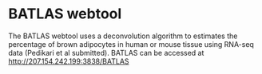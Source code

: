 # BATLAS webtool

The BATLAS webtool uses a deconvolution algorithm to estimates the percentage of brown adipocytes in human or mouse tissue using RNA-seq data (Pedikari et al submitted). BATLAS can be accessed at http://207.154.242.199:3838/BATLAS


